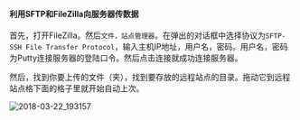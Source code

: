 #### 利用SFTP和FileZilla向服务器传数据

首先，打开FileZilla。然后`文件，站点管理器`。在弹出的对话框中选择协议为`SFTP-SSH File Transfer Protocol`，输入主机IP地址，用户名，密码。用户名，密码为Putty连接服务器的登陆口令。然后点击连接就成功连接服务器。

然后，找到你要上传的文件（夹），找到要存放的远程站点的目录。拖动它到远程站点格下面的格子里就开始自动上次。

![2018-03-22_193157](C:\Users\Administrator\Desktop\MyBlogs-ING\Server\images\2018-03-22_193157.png)